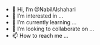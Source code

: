 - 👋 Hi, I’m @NabilAlshahari
- 👀 I’m interested in ...
- 🌱 I’m currently learning ...
- 💞️ I’m looking to collaborate on ...
- 📫 How to reach me ...

<!---
NabilAlshahari/NabilAlshahari is a ✨ special ✨ repository because its `README.md` (this file) appears on your GitHub profile.
You can click the Preview link to take a look at your changes.
--->
